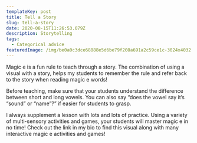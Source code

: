 ```yaml
---
templateKey: post
title: Tell a Story
slug: tell-a-story
date: 2020-08-15T11:26:53.079Z
description: Storytelling
tags:
  - Categorical advice
featuredImage: /img/be0a0c3dce68888e5d6be79f208a691a2c59ce1c-3024x4032.jpg
---
```

Magic e is a fun rule to teach through a story. The combination of using a visual with a story, helps my students to remember the rule and refer back to the story when reading magic e words!

Before teaching, make sure that your students understand the difference between short and long vowels. You can also say “does the vowel say it’s “sound” or “name”?” if easier for students to grasp.

I always supplement a lesson with lots and lots of practice. Using a variety of multi-sensory activities and games, your students will master magic e in no time! Check out the link in my bio to find this visual along with many interactive magic e activities and games!